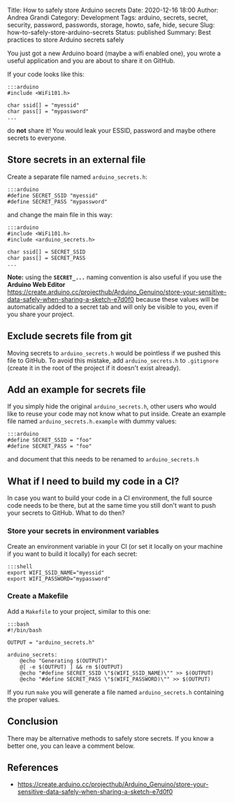 Title: How to safely store Arduino secrets
Date: 2020-12-16 18:00
Author: Andrea Grandi
Category: Development
Tags: arduino, secrets, secret, security, password, passwords, storage, howto, safe, hide, secure
Slug: how-to-safely-store-arduino-secrets
Status: published
Summary: Best practices to store Arduino secrets safely

You just got a new Arduino board (maybe a wifi enabled one), you wrote a useful application and you are about to share it on GitHub.

If your code looks like this:

    :::arduino
    #include <WiFi101.h>

    char ssid[] = "myessid"
    char pass[] = "mypassword"
    ...

do **not** share it! You would leak your ESSID, password and maybe othere secrets to everyone.

## Store secrets in an external file

Create a separate file named `arduino_secrets.h`:

    :::arduino
    #define SECRET_SSID "myessid"
    #define SECRET_PASS "mypassword"

and change the main file in this way:

    :::arduino
    #include <WiFi101.h>
    #include <arduino_secrets.h>

    char ssid[] = SECRET_SSID
    char pass[] = SECRET_PASS
    ...

**Note:** using the **`SECRET_...`** naming convention is also useful if you use the **Arduino Web Editor** <https://create.arduino.cc/projecthub/Arduino_Genuino/store-your-sensitive-data-safely-when-sharing-a-sketch-e7d0f0> because these values will be automatically added to a secret tab and will only be visible to you, even if you share your project.

## Exclude secrets file from git

Moving secrets to `arduino_secrets.h` would be pointless if we pushed this file to GitHub. To avoid this mistake, add `arduino_secrets.h` to `.gitignore` (create it in the root of the project if it doesn't exist already).

## Add an example for secrets file

If you simply hide the original `arduino_secrets.h`, other users who would like to reuse your code may not know what to put inside. Create an example file named `arduino_secrets.h.example` with dummy values:

    :::arduino
    #define SECRET_SSID = "foo"
    #define SECRET_PASS = "foo"

and document that this needs to be renamed to `arduino_secrets.h`

## What if I need to build my code in a CI?

In case you want to build your code in a CI environment, the full source code needs to be there, but at the same time you still don't want to push your secrets to GitHub. What to do then?

### Store your secrets in environment variables

Create an environment variable in your CI (or set it locally on your machine if you want to build it locally) for each secret:

    :::shell
    export WIFI_SSID_NAME="myessid"
    export WIFI_PASSWORD="mypassword"

### Create a Makefile

Add a `Makefile` to your project, similar to this one:

    :::bash
    #!/bin/bash

    OUTPUT = "arduino_secrets.h"

    arduino_secrets:
        @echo "Generating $(OUTPUT)"
        @[ -e $(OUTPUT) ] && rm $(OUTPUT)
        @echo "#define SECRET_SSID \"$(WIFI_SSID_NAME)\"" >> $(OUTPUT)
        @echo "#define SECRET_PASS \"$(WIFI_PASSWORD)\"" >> $(OUTPUT)

If you run `make` you will generate a file named `arduino_secrets.h` containing the proper values.

## Conclusion

There may be alternative methods to safely store secrets. If you know a better one, you can leave a comment below.

## References

- <https://create.arduino.cc/projecthub/Arduino_Genuino/store-your-sensitive-data-safely-when-sharing-a-sketch-e7d0f0>
